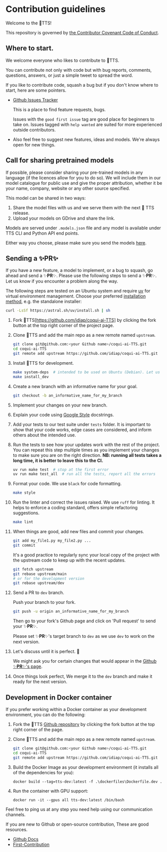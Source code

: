 # Contribution guidelines

Welcome to the 🐸TTS!

This repository is governed by [the Contributor Covenant Code of Conduct](https://github.com/idiap/coqui-ai-TTS/blob/main/CODE_OF_CONDUCT.md).

## Where to start.
We welcome everyone who likes to contribute to 🐸TTS.

You can contribute not only with code but with bug reports, comments, questions, answers, or just a simple tweet to spread the word.

If you like to contribute code, squash a bug but if you don't know where to start, here are some pointers.

- [Github Issues Tracker](https://github.com/idiap/coqui-ai-TTS/issues)

    This is a place to find feature requests, bugs.

    Issues with the ```good first issue``` tag are good place for beginners to
    take on. Issues tagged with `help wanted` are suited for more experienced
    outside contributors.

- Also feel free to suggest new features, ideas and models. We're always open for new things.

## Call for sharing pretrained models
If possible, please consider sharing your pre-trained models in any language (if the licences allow for you to do so). We will include them in our model catalogue for public use and give the proper attribution, whether it be your name, company, website or any other source specified.

This model can be shared in two ways:
1. Share the model files with us and we serve them with the next 🐸 TTS release.
2. Upload your models on GDrive and share the link.

Models are served under `.models.json` file and any model is available under TTS
CLI and Python API end points.

Either way you choose, please make sure you send the models [here](https://github.com/coqui-ai/TTS/discussions/930).

## Sending a ✨**PR**✨

If you have a new feature, a model to implement, or a bug to squash, go ahead and send a ✨**PR**✨.
Please use the following steps to send a ✨**PR**✨.
Let us know if you encounter a problem along the way.

The following steps are tested on an Ubuntu system and require
[uv](https://docs.astral.sh/uv/) for virtual environment management. Choose your
preferred [installation
method](https://docs.astral.sh/uv/getting-started/installation/), e.g. the
standalone installer:

```bash
curl -LsSf https://astral.sh/uv/install.sh | sh
```

1. Fork 🐸TTS[https://github.com/idiap/coqui-ai-TTS] by clicking the fork button at the top right corner of the project page.

2. Clone 🐸TTS and add the main repo as a new remote named ```upstream```.

    ```bash
    git clone git@github.com:<your Github name>/coqui-ai-TTS.git
    cd coqui-ai-TTS
    git remote add upstream https://github.com/idiap/coqui-ai-TTS.git
    ```

3. Install 🐸TTS for development.

    ```bash
    make system-deps  # intended to be used on Ubuntu (Debian). Let us know if you have a different OS.
    make install_dev
    ```

4. Create a new branch with an informative name for your goal.

    ```bash
    git checkout -b an_informative_name_for_my_branch
    ```

5. Implement your changes on your new branch.

6. Explain your code using [Google Style](https://google.github.io/styleguide/pyguide.html#381-docstrings) docstrings.

7. Add your tests to our test suite under ```tests```  folder. It is important to show that your code works, edge cases are considered, and inform others about the intended use.

8. Run the tests to see how your updates work with the rest of the project. You
   can repeat this step multiple times as you implement your changes to make
   sure you are on the right direction. **NB: running all tests takes a long time,
   it is better to leave this to the CI.**

    ```bash
    uv run make test  # stop at the first error
    uv run make test_all  # run all the tests, report all the errors
    ```

9. Format your code. We use ```black``` for code formatting.

    ```bash
    make style
    ```

10. Run the linter and correct the issues raised. We use ```ruff``` for linting.  It helps to enforce a coding standard, offers simple refactoring suggestions.

    ```bash
    make lint
    ```

11. When things are good, add new files and commit your changes.

    ```bash
    git add my_file1.py my_file2.py ...
    git commit
    ```

    It's a good practice to regularly sync your local copy of the project with the upstream code to keep up with the recent updates.

    ```bash
    git fetch upstream
    git rebase upstream/main
    # or for the development version
    git rebase upstream/dev
    ```

12. Send a PR to ```dev``` branch.

    Push your branch to your fork.

    ```bash
    git push -u origin an_informative_name_for_my_branch
    ```

    Then go to your fork's Github page and click on 'Pull request' to send your ✨**PR**✨.

    Please set ✨**PR**✨'s target branch to ```dev``` as we use ```dev``` to work on the next version.

13. Let's discuss until it is perfect. 💪

    We might ask you for certain changes that would appear in the
    [Github ✨**PR**✨'s page](https://github.com/idiap/coqui-ai-TTS/pulls).

14. Once things look perfect, We merge it to the ```dev``` branch and make it ready for the next version.

## Development in Docker container

If you prefer working within a Docker container as your development environment, you can do the following:

1. Fork the 🐸TTS [Github repository](https://github.com/idiap/coqui-ai-TTS) by clicking the fork button at the top right corner of the page.

2. Clone 🐸TTS and add the main repo as a new remote named ```upstream```.

    ```bash
    git clone git@github.com:<your Github name>/coqui-ai-TTS.git
    cd coqui-ai-TTS
    git remote add upstream https://github.com/idiap/coqui-ai-TTS.git
    ```

3. Build the Docker Image as your development environment (it installs all of the dependencies for you):

    ```
    docker build --tag=tts-dev:latest -f .\dockerfiles\Dockerfile.dev .
    ```

4. Run the container with GPU support:

    ```
    docker run -it --gpus all tts-dev:latest /bin/bash
    ```

Feel free to ping us at any step you need help using our communication channels.

If you are new to Github or open-source contribution, These are good resources.

- [Github Docs](https://docs.github.com/en/github/collaborating-with-issues-and-pull-requests/proposing-changes-to-your-work-with-pull-requests)
- [First-Contribution](https://github.com/firstcontributions/first-contributions)

